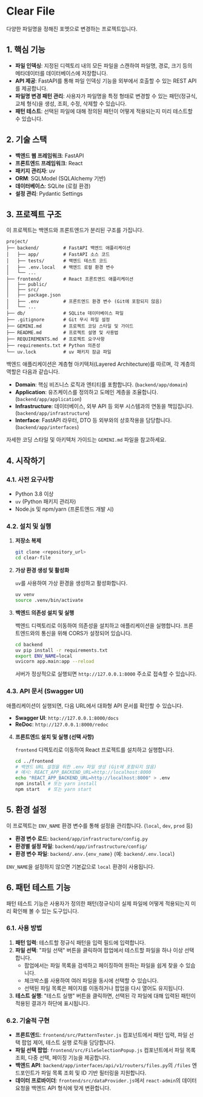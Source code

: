 # Clear File

다양한 파일명을 정해진 포멧으로 변경하는 프로젝트입니다.

## 1. 핵심 기능

- **파일 인덱싱**: 지정된 디렉토리 내의 모든 파일을 스캔하여 파일명, 경로, 크기 등의 메타데이터를 데이터베이스에 저장합니다.
- **API 제공**: FastAPI를 통해 파일 인덱싱 기능을 외부에서 호출할 수 있는 REST API를 제공합니다.
- **파일명 변경 패턴 관리**: 사용자가 파일명을 특정 형태로 변경할 수 있는 패턴(정규식, 교체 형식)을 생성, 조회, 수정, 삭제할 수 있습니다.
- **패턴 테스트**: 선택된 파일에 대해 정의된 패턴이 어떻게 적용되는지 미리 테스트할 수 있습니다.

## 2. 기술 스택

- **백엔드 웹 프레임워크**: FastAPI
- **프론트엔드 프레임워크**: React
- **패키지 관리자**: uv
- **ORM**: SQLModel (SQLAlchemy 기반)
- **데이터베이스**: SQLite (로컬 환경)
- **설정 관리**: Pydantic Settings

## 3. 프로젝트 구조

이 프로젝트는 백엔드와 프론트엔드가 분리된 구조를 가집니다.

```
project/
├── backend/         # FastAPI 백엔드 애플리케이션
│   ├── app/         # FastAPI 소스 코드
│   ├── tests/       # 백엔드 테스트 코드
│   ├── .env.local   # 백엔드 로컬 환경 변수
│   └── ...
├── frontend/        # React 프론트엔드 애플리케이션
│   ├── public/
│   ├── src/
│   ├── package.json
│   ├── .env         # 프론트엔드 환경 변수 (Git에 포함되지 않음)
│   └── ...
├── db/              # SQLite 데이터베이스 파일
├── .gitignore       # Git 무시 파일 설정
├── GEMINI.md        # 프로젝트 코딩 스타일 및 가이드
├── README.md        # 프로젝트 설명 및 사용법
├── REQUIREMENTS.md  # 프로젝트 요구사항
├── requirements.txt # Python 의존성
└── uv.lock          # uv 패키지 잠금 파일
```

백엔드 애플리케이션은 계층형 아키텍처(Layered Architecture)를 따르며, 각 계층의 역할은 다음과 같습니다.

-   **Domain**: 핵심 비즈니스 로직과 엔티티를 포함합니다. (`backend/app/domain`)
-   **Application**: 유즈케이스를 정의하고 도메인 계층을 조율합니다. (`backend/app/application`)
-   **Infrastructure**: 데이터베이스, 외부 API 등 외부 시스템과의 연동을 책임집니다. (`backend/app/infrastructure`)
-   **Interface**: FastAPI 라우터, DTO 등 외부와의 상호작용을 담당합니다. (`backend/app/interfaces`)

자세한 코딩 스타일 및 아키텍처 가이드는 `GEMINI.md` 파일을 참고하세요.

## 4. 시작하기

### 4.1. 사전 요구사항

-   Python 3.8 이상
-   `uv` (Python 패키지 관리자)
-   Node.js 및 npm/yarn (프론트엔드 개발 시)

### 4.2. 설치 및 실행

1.  **저장소 복제**

    ```bash
    git clone <repository_url>
    cd clear-file
    ```

2.  **가상 환경 생성 및 활성화**

    `uv`를 사용하여 가상 환경을 생성하고 활성화합니다.

    ```bash
    uv venv
    source .venv/bin/activate
    ```

3.  **백엔드 의존성 설치 및 실행**

    백엔드 디렉토리로 이동하여 의존성을 설치하고 애플리케이션을 실행합니다. 프론트엔드와의 통신을 위해 CORS가 설정되어 있습니다.

    ```bash
    cd backend
    uv pip install -r requirements.txt
    export ENV_NAME=local
    uvicorn app.main:app --reload
    ```

    서버가 정상적으로 실행되면 `http://127.0.0.1:8000` 주소로 접속할 수 있습니다.

### 4.3. API 문서 (Swagger UI)

애플리케이션이 실행되면, 다음 URL에서 대화형 API 문서를 확인할 수 있습니다.

-   **Swagger UI**: `http://127.0.0.1:8000/docs`
-   **ReDoc**: `http://127.0.0.1:8000/redoc`

4.  **프론트엔드 설치 및 실행 (선택 사항)**

    `frontend` 디렉토리로 이동하여 React 프로젝트를 설치하고 실행합니다.

    ```bash
    cd ../frontend
    # 백엔드 URL 설정을 위한 .env 파일 생성 (Git에 포함되지 않음)
    # 예시: REACT_APP_BACKEND_URL=http://localhost:8000
    echo "REACT_APP_BACKEND_URL=http://localhost:8000" > .env
    npm install # 또는 yarn install
    npm start   # 또는 yarn start
    ```

## 5. 환경 설정

이 프로젝트는 `ENV_NAME` 환경 변수를 통해 설정을 관리합니다. (`local`, `dev`, `prod` 등)

-   **환경 변수 로드**: `backend/app/infrastructure/config.py`
-   **환경별 설정 파일**: `backend/app/infrastructure/config/`
-   **환경 변수 파일**: `backend/.env.{env_name}` (예: `backend/.env.local`)

`ENV_NAME`을 설정하지 않으면 기본값으로 `local` 환경이 사용됩니다.

## 6. 패턴 테스트 기능

패턴 테스트 기능은 사용자가 정의한 패턴(정규식)이 실제 파일에 어떻게 적용되는지 미리 확인해 볼 수 있는 도구입니다.

### 6.1. 사용 방법

1.  **패턴 입력**: 테스트할 정규식 패턴을 입력 필드에 입력합니다.
2.  **파일 선택**: "파일 선택" 버튼을 클릭하여 팝업에서 테스트할 파일을 하나 이상 선택합니다.
    *   팝업에서는 파일 목록을 검색하고 페이징하여 원하는 파일을 쉽게 찾을 수 있습니다.
    *   체크박스를 사용하여 여러 파일을 동시에 선택할 수 있습니다.
    *   선택된 파일 목록은 페이지를 이동하거나 팝업을 다시 열어도 유지됩니다.
3.  **테스트 실행**: "테스트 실행" 버튼을 클릭하면, 선택된 각 파일에 대해 입력된 패턴이 적용된 결과가 하단에 표시됩니다.

### 6.2. 기술적 구현

*   **프론트엔드**: `frontend/src/PatternTester.js` 컴포넌트에서 패턴 입력, 파일 선택 팝업 제어, 테스트 실행 로직을 담당합니다.
*   **파일 선택 팝업**: `frontend/src/FileSelectionPopup.js` 컴포넌트에서 파일 목록 조회, 다중 선택, 페이징 기능을 제공합니다.
*   **백엔드 API**: `backend/app/interfaces/api/v1/routers/files.py`의 `/files` 엔드포인트가 파일 목록 조회 및 ID 기반 필터링을 지원합니다.
*   **데이터 프로바이더**: `frontend/src/dataProvider.js`에서 `react-admin`의 데이터 요청을 백엔드 API 형식에 맞게 변환합니다.